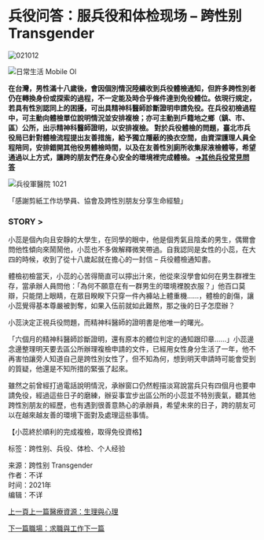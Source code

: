 # 兵役问答：服兵役和体检现场 – 跨性别 Transgender

![021012](https://transgender.taipei/wp-content/uploads/2021/10/021012.png)

![日常生活 Mobile Ol](https://transgender.taipei/wp-content/uploads/2021/10/日常生活_mobile_ol.jpg)

**在台灣，男性滿十八歲後，會因個別情況陸續收到兵役體檢通知，但許多跨性別者仍在轉換身份或探索的過程，不一定能及時合乎條件達到免役體位。依現行規定，若具有性別認同上的困擾，可出具精神科醫師診斷證明申請免役。在兵役初檢過程中，可主動向體檢單位說明情況並安排複檢；亦可主動到戶籍地之鄉（鎮、市、區）公所，出示精神科醫師證明，以安排複檢。 對於兵役體檢的問題，臺北市兵役局已針對體檢流程提出友善措施，給予獨立隱蔽的換衣空間，由資深護理人員全程陪同，安排錯開其他役男體檢時間，以及在友善性別廁所收集尿液檢體等，希望通過以上方式，讓跨的朋友們在身心安全的環境裡完成體檢。 [➜其他兵役常見問答](https://www.nca.gov.tw/chaspx/Faq_Detail.aspx?web=85&id=6707)**

![兵役軍醫院 1021](https://transgender.taipei/wp-content/uploads/2021/10/兵役軍醫院_1021.jpg)

「感謝剪紙工作坊學員、協會及跨性別朋友分享生命經驗」

### STORY >

小蕊是個內向且安靜的大學生，在同學的眼中，他是個秀氣且陰柔的男生，偶爾會問他性傾向來鬧鬧他，小蕊也不多做解釋微笑帶過。自我認同是女性的小蕊，在大四的時候，收到了從十八歲起就在擔心的一封信 – 兵役體檢通知書。

體檢初檢當天，小蕊的心苦得簡直可以擰出汁來，他從來沒學會如何在男生群裡生存，當承辦人員問他：「為何不願意在有一群男生的環境裡脫衣服？」他百口莫辯，只能閉上眼睛，在眾目睽睽下只穿一件內褲站上體重機……，體檢的創傷，讓小蕊覺得基本尊嚴被剝奪，如果入伍前就如此難熬，那之後的日子怎麼辦？ 

小蕊決定正視兵役問題，而精神科醫師的證明書是他唯一的曙光。

「六個月的精神科醫師診斷證明，還有原本的體位判定的通知跟印章……」小蕊邊念邊整理明天要去區公所辦理複檢申請的文件，已經用女性身分生活了一年，他不再害怕讓旁人知道自己是跨性別女性了，但不知為何，想到明天申請時可能會受到的質疑，他還是不知所措的緊張了起來。

雖然之前曾經打過電話說明情況，承辦窗口仍然輕描淡寫說當兵只有四個月也要申請免役，經過這些日子的磨練，辦妥事宜步出區公所的小蕊並不特別喪氣，聽其他跨性別朋友的經歷，也有遇到很善意熱心的承辦員，希望未來的日子，跨的朋友可以在越來越友善的環境下面對及處理這些事情。

【小蕊終於順利的完成複檢，取得免役資格】

标签：跨性别、兵役、体检、个人经验

来源：跨性别 Transgender  
作者：不详  
时间：2021年  
编辑：不详  

[上一頁上一篇醫療資源：生理與心理](https://transgender.taipei/life/%e9%86%ab%e7%99%82%e8%b3%87%e6%ba%90%e7%94%9f%e7%90%86%e8%88%87%e5%bf%83%e7%90%8602/)

[下一篇職場：求職與工作下一篇](https://transgender.taipei/life/%e5%b7%a5%e4%bd%9c%e8%81%b7%e5%a0%b4-%e8%81%b7%e5%a0%b4%e5%b9%b3%e6%ac%8a/)